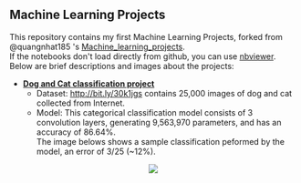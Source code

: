 ## Machine Learning Projects
This repository contains my first Machine Learning Projects, forked from @quangnhat185 's [Machine_learning_projects](https://github.com/quangnhat185/Machine_learning_projects). 
<br>If the notebooks don't load directly from github, you can use [nbviewer](https://nbviewer.jupyter.org/). 
<br>Below are brief descriptions and images about the projects: 

- [**Dog and Cat classification project**](https://github.com/mtc-20/Machine_learning_projects/blob/MTC/Dog_Cat_classification/CatDogModel.ipynb)  
  - Dataset: http://bit.ly/30k1jgs contains 25,000 images of dog and cat collected from Internet. 
  - Model: This categorical classification model consists of 3 convolution layers, generating 9,563,970 parameters, and has an accuracy of 86.64%. 
  <br>The image belows shows a sample classification peformed by the model, an error of 3/25 (~12%).
<p align="center">
  <img src="https://github.com/mtc-20/Machine_learning_projects/blob/MTC/Dog_Cat_classification/test1.png">
</p>
<br> 

 <!-- [**Fuel Efficiency prediction project**]()
    - Dataset: 
    - This model contains Linear Regression, Support Vector Regression and Gradient Boosting Regressor
  
<br>


<!-- **Fashion classification with fashion_mnnist datasets of Keras**: (Notebook link:  https://github.com/quangnhat185/Machine_learning_projects/blob/master/Fashion_classification/Fashion_classification.ipynb)
  - Dataset: The fashion_mnist datasets of Keras contains of 60,000 examples and a test set of 10,000 examples
  - My model consists of 597,786 parameters and was trained for 10 epochs. The accuracy is nearly 95%
<p align="center">
  <img src="https://github.com/quangnhat185/Machine_learning_projects/blob/master/Fashion_classification/F1.jpg">
</p>
<br>

- **Traffic classisfication with YOLOv3**: (Notebook link: https://github.com/quangnhat185/Machine_learning_projects/blob/master/Traffic_classification/Traffic_classification_YOLOv3.ipynb)
  - Dataset: COCO dataset is a large-scale object-detection dataset which contains of approximately 330K images. 
  - In this project, I applied YOLOv3 algorithm on the dataset of COCO and pass an image and video through. The results can be seen as below figures: 
  
<p align="center">
  <img src="https://github.com/quangnhat185/Machine_learning_projects/blob/master/Traffic_classification_Yolov3/T1.png">
  <img src="https://github.com/quangnhat185/Machine_learning_projects/blob/master/Traffic_classification_Yolov3/Vietnam_traffic.gif", width = "1024">
</p>
-->
